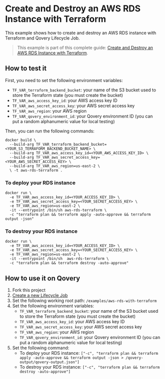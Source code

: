 # Create and Destroy an AWS RDS Instance with Terraform

This example shows how to create and destroy an AWS RDS instance with Terraform and Qovery Lifecycle Job.

> This example is part of this complete guide: [Create and Destroy an AWS RDS Instance with Terraform](https://hub.qovery.com/guides/tutorial/how-to-use-lifecycle-job-to-deploy-any-kind-of-resources/).

## How to test it

First, you need to set the following environment variables:
- `TF_VAR_terraform_backend_bucket`: your name of the S3 bucket used to store the Terraform state (you must create the bucket)
- `TF_VAR_aws_access_key_id`: your AWS access key ID
- `TF_VAR_aws_secret_access_key`: your AWS secret access key
- `TF_VAR_aws_region`: your AWS region
- `TF_VAR_qovery_environment_id`: your Qovery environment ID (you can put a random alphanumeric value for local testing)

Then, you can run the following commands:

```shell
docker build \
  --build-arg TF_VAR_terraform_backend_bucket=<YOUR_S3_TERRAFORM_BACKEND_BUCKET_NAME> \
  --build-arg TF_VAR_aws_access_key_id=<YOUR_AWS_ACCESS_KEY_ID> \ 
  --build-arg TF_VAR_aws_secret_access_key=<YOUR_AWS_SECRET_ACCESS_KEY> \
  --build-arg TF_VAR_aws_region=us-east-2 \
  \ -t aws-rds-terraform .
```

### To deploy your RDS instance

```shell
docker run \
  -e TF_VAR_aws_access_key_id=<YOUR_ACCESS_KEY_ID> \
  -e TF_VAR_aws_secret_access_key=<YOUR_SECRET_ACCESS_KEY> \
  -e TF_VAR_aws_region=us-east-2 \
  -it --entrypoint /bin/sh aws-rds-terraform \
  -c "terraform plan && terraform apply -auto-approve && terraform output -json"
```

### To destroy your RDS instance

```shell
docker run \
  -e TF_VAR_aws_access_key_id=<YOUR_ACCESS_KEY_ID> \
  -e TF_VAR_aws_secret_access_key=<YOUR_SECRET_ACCESS_KEY> \
  -e TF_VAR_aws_region=us-east-2 \
  -it --entrypoint /bin/sh  aws-rds-terraform \
  -c "terraform plan && terraform destroy -auto-approve"
```

## How to use it on Qovery

1. Fork this project
2. [Create a new Lifecycle Job](https://hub.qovery.com/docs/using-qovery/configuration/lifecycle-job/)
5. Set the following working root path: `/examples/aws-rds-with-terraform`
3. Set the following environment variables:
   - `TF_VAR_terraform_backend_bucket`: your name of the S3 bucket used to store the Terraform state (you must create the bucket)
   - `TF_VAR_aws_access_key_id`: your AWS access key ID
   - `TF_VAR_aws_secret_access_key`: your AWS secret access key
   - `TF_VAR_aws_region`: your AWS region
   - `TF_VAR_qovery_environment_id`: your Qovery environment ID (you can put a random alphanumeric value for local testing)
4. Set the following command:
    - To deploy your RDS instance: `["-c", "terraform plan && terraform apply -auto-approve && terraform output -json > /qovery-output/qovery-output.json"]`
    - To destroy your RDS instance: `["-c", "terraform plan && terraform destroy -auto-approve"]`
